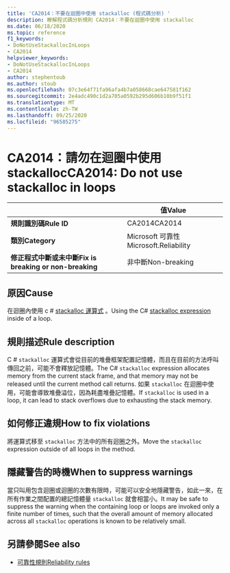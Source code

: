 ```yaml
---
title: 'CA2014：不要在迴圈中使用 stackalloc (程式碼分析) '
description: 瞭解程式碼分析規則 CA2014：不要在迴圈中使用 stackalloc
ms.date: 06/18/2020
ms.topic: reference
f1_keywords:
- DoNotUseStackallocInLoops
- CA2014
helpviewer_keywords:
- DoNotUseStackallocInLoops
- CA2014
author: stephentoub
ms.author: stoub
ms.openlocfilehash: 07c3e64f71fa96afa4b7a058668cae647581f162
ms.sourcegitcommit: 2e4adc490c1d2a705a0592b295d606b10b9f51f1
ms.translationtype: MT
ms.contentlocale: zh-TW
ms.lasthandoff: 09/25/2020
ms.locfileid: "96585275"
---
```

# <a name="ca2014-do-not-use-stackalloc-in-loops"></a><span data-ttu-id="785da-103">CA2014：請勿在迴圈中使用 stackalloc</span><span class="sxs-lookup"><span data-stu-id="785da-103">CA2014: Do not use stackalloc in loops</span></span>

| | <span data-ttu-id="785da-104">值</span><span class="sxs-lookup"><span data-stu-id="785da-104">Value</span></span> |
|-|-|
| <span data-ttu-id="785da-105">**規則識別碼**</span><span class="sxs-lookup"><span data-stu-id="785da-105">**Rule ID**</span></span> |<span data-ttu-id="785da-106">CA2014</span><span class="sxs-lookup"><span data-stu-id="785da-106">CA2014</span></span>|
| <span data-ttu-id="785da-107">**類別**</span><span class="sxs-lookup"><span data-stu-id="785da-107">**Category**</span></span> |<span data-ttu-id="785da-108">Microsoft 可靠性</span><span class="sxs-lookup"><span data-stu-id="785da-108">Microsoft.Reliability</span></span>|
| <span data-ttu-id="785da-109">**修正程式中斷或未中斷**</span><span class="sxs-lookup"><span data-stu-id="785da-109">**Fix is breaking or non-breaking**</span></span> |<span data-ttu-id="785da-110">非中斷</span><span class="sxs-lookup"><span data-stu-id="785da-110">Non-breaking</span></span>|

## <a name="cause"></a><span data-ttu-id="785da-111">原因</span><span class="sxs-lookup"><span data-stu-id="785da-111">Cause</span></span>

<span data-ttu-id="785da-112">在迴圈內使用 c # [stackalloc 運算式](../../../csharp/language-reference/operators/stackalloc.md) 。</span><span class="sxs-lookup"><span data-stu-id="785da-112">Using the C# [stackalloc expression](../../../csharp/language-reference/operators/stackalloc.md) inside of a loop.</span></span>

## <a name="rule-description"></a><span data-ttu-id="785da-113">規則描述</span><span class="sxs-lookup"><span data-stu-id="785da-113">Rule description</span></span>

<span data-ttu-id="785da-114">C # `stackalloc` 運算式會從目前的堆疊框架配置記憶體，而且在目前的方法呼叫傳回之前，可能不會釋放記憶體。</span><span class="sxs-lookup"><span data-stu-id="785da-114">The C# `stackalloc` expression allocates memory from the current stack frame, and that memory may not be released until the current method call returns.</span></span> <span data-ttu-id="785da-115">如果 `stackalloc` 在迴圈中使用，可能會導致堆疊溢位，因為耗盡堆疊記憶體。</span><span class="sxs-lookup"><span data-stu-id="785da-115">If `stackalloc` is used in a loop, it can lead to stack overflows due to exhausting the stack memory.</span></span>

## <a name="how-to-fix-violations"></a><span data-ttu-id="785da-116">如何修正違規</span><span class="sxs-lookup"><span data-stu-id="785da-116">How to fix violations</span></span>

<span data-ttu-id="785da-117">將運算式移至 `stackalloc` 方法中的所有迴圈之外。</span><span class="sxs-lookup"><span data-stu-id="785da-117">Move the `stackalloc` expression outside of all loops in the method.</span></span>

## <a name="when-to-suppress-warnings"></a><span data-ttu-id="785da-118">隱藏警告的時機</span><span class="sxs-lookup"><span data-stu-id="785da-118">When to suppress warnings</span></span>

<span data-ttu-id="785da-119">當只叫用包含迴圈或迴圈的次數有限時，可能可以安全地隱藏警告，如此一來，在所有作業之間配置的總記憶體量 `stackalloc` 就會相當小。</span><span class="sxs-lookup"><span data-stu-id="785da-119">It may be safe to suppress the warning when the containing loop or loops are invoked only a finite number of times, such that the overall amount of memory allocated across all `stackalloc` operations is known to be relatively small.</span></span>

## <a name="see-also"></a><span data-ttu-id="785da-120">另請參閱</span><span class="sxs-lookup"><span data-stu-id="785da-120">See also</span></span>

- [<span data-ttu-id="785da-121">可靠性規則</span><span class="sxs-lookup"><span data-stu-id="785da-121">Reliability rules</span></span>](reliability-warnings.md)
